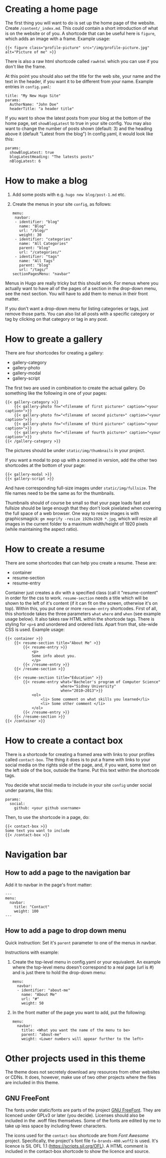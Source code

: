 # Creating a home page

The first thing you will want to do is set up the home page of the 
website. Create `/content/_index.md`. This could contain a short 
introduction of what is on the website or of you. A shortcode that can 
be useful here is `figure`, which adds an image with a frame. Example 
usage:

```
{{< figure class="profile-picture" src="/img/profile-picture.jpg" 
alt="Picture of me" >}}
```

There is also a raw html shortcode called `rawhtml` which you can use if 
you don't like the frame.

At this point you should also set the title for the web site, your name 
and the text in the header, if you want it to be different from your 
name. Example entries in `config.yaml`:

```
title: "My New Hugo Site"
params:
  AuthorName: "John Doe"
  headerTitle: "a header title"
```

If you want to show the latest posts from your blog at the bottom of the 
home page, set `showBlogLatest` to true in your site config. You may 
also want to change the number of posts shown (default: 3) and the 
heading above it (default "Latest from the blog") In config.yaml, it 
would look like this:

```
params:
  showBlogLatest: true
  blogLatestHeading: "The latests posts"
  nBlogLatest: 6
```

# How to make a blog

1.  Add some posts with e.g. `hugo new blog/post-1.md` etc.

2.  Create the menus in your site `config`, as follows:

     ```
     menu:
      navbar:
      - identifier: "blog"
        name: "Blog"
        url: "/blog/"
        weight: 30
      - identifier: "categories"
        name: "All Categories"
        parent: "blog"
        url: "/categories/"
      - identifier: "tags"
        name: "All Tags"
        parent: "blog"
        url: "/tags/"
    sectionPagesMenu: "navbar"
    ```

Menus in Hugo are really tricky but this should work. For menus where 
you actually want to have all of the pages of a section in the drop-down 
menu, see the next section. You will have to add them to menus in their 
front matter.

If you don't want a drop-down menu for listing categories or tags, just 
remove those parts. You can also list all posts with a specific category 
or tag by clicking on that category or tag in any post.

# How to greate a gallery

There are four shortcodes for creating a gallery:

* gallery-category
* gallery-photo
* gallery-modal
* gallery-script

The first two are used in combination to create the actual gallery. Do 
something like the following in one of your pages:

```
{{< gallery-category >}}
    {{< gallery-photo fn="<filename of first picture>" caption="<your caption>">}}
    {{< gallery-photo fn="<filename of second picture>" caption="<your caption>">}}
    {{< gallery-photo fn="<filename of third picture>" caption="<your caption>">}}
    {{< gallery-photo fn="<filename of fourth picture>" caption="<your caption>">}}
{{< /gallery-category >}}
```

The pictures should be under `static/img/thumbnails` in your project.

If you want a modal to pop up with a zoomed in version, add the other 
two shortcodes at the bottom of your page:

```
{{< gallery-modal >}}
{{< gallery-script >}}
```

And have corresponding full-size images under `static/img/fullsize`. The 
file names need to be the same as for the thumbnails.

Thumbnails should of course be small so that your page loads fast and 
fullsize should be large enough that they don't look pixelated when 
covering the full space of a web browser. One way to resize images is 
with graphicsmagick: `gm mogrify -resize 1920x1920 *.jpg`, which will 
resize all images in the current folder to a maximum width/height of 
1920 pixels (while maintaining the aspect ratio).

# How to create a resume

There are some shortcodes that can help you create a resume. These are:

* container
* resume-section
* resume-entry

Container just creates a div with a specified class (call it 
"resume-content" in order for the css to work. `resume-section` needs a 
title which will be shown to the left of it's content (if it can fit on 
the screen, otherwise it's on top). Within this, you put one or more 
`resume-entry` shortcodes. First of all, this shortcode takes the three 
parameters `what` `where` and `when` (see example usage below). It also 
takes raw HTML within the shortcode tags. There is styling for `<p>`s 
and unordered and ordered lists. Apart from that, site-wide CSS is used. 
Example usage:

```
{{< container >}}
    {{< resume-section title="About Me" >}}
        {{< resume-entry >}}
            <p>
            Some info about you.
            </p>
        {{< /resume-entry >}}
    {{< /resume-section >}}

    {{< resume-section title="Education" >}}
        {{< resume-entry what="Bachelor's program of Computer Science"
                         where="Sidney University"
                         when="2010–2013">}}
            <ol>
                <li> Some comment on what skills you learned</li>
                <li> Some other comment </li>
            </ol>
        {{< /resume-entry >}}
    {{< /resume-section >}}
{{< /container >}}
```

# How to create a contact box

There is a shortcode for creating a framed area with links to your 
profiles called `contact-box`. The thing it does is to put a frame with 
links to your social media on the rights side of the page, and, if you 
want, some text on the left side of the box, outside the frame. Put this 
text within the shortcode tags.

You decide what social media to include in your site `config` under 
social under params, like this:

```
params:
  social:
    github: <your github username>
```

Then, to use the shortcode in a page, do:

```
{{< contact-box >}}
Some text you want to include
{{< /contact-box >}}
```

# Navigation bar

## How to add a page to the navigation bar

Add it to navbar in the page's front matter:

```
---
menu:
  navbar:
    title: "Contact"
    weight: 100
---
```

## How to add a page to drop down menu

Quick instruction: Set it's `parent` parameter to one of the menus in 
navbar.

Instructions with example:

1.  Create the top-level menu in config.yaml or your equivalent. An 
    example where the top-level menu doesn't correspond to a real page 
    (url is #) and is just there to hold the drop-down menu:

    ```
    menu:
      navbar:
      - identifier: "about-me"
        name: "About Me"
        url: "#"
        weight: 50
    ```

2.  In the front matter of the page you want to add, put the following:

    ```
    menu:
      navbar:
        title: <What you want the name of the menu to be>
        parent: "about-me"
        weight: <Lower numbers will appear further to the left>
    ```

# Other projects used in this theme

The theme does not secretely download any resources from other websites 
or CDNs. It does, however, make use of two other projects where the 
files are included in this theme.

## GNU FreeFont

The fonts under static/fonts are parts of the project [GNU 
FreeFont](https://www.gnu.org/software/freefont/). They are licenced 
under GPLv3 or later (you decide). Licenses should also be included in 
the .woff files themselves. Some of the fonts are edited by me to take 
up less space by including fewer characters.

The icons used for the `contact-box` shortcode are from *Font Awesome* 
project. Specifically, the project's font file `fa-brands-400.woff2` is 
used. It's licence is SIL OFL 1.1 (https://scripts.sil.org/OFL). A HTML 
comment is included in the contact-box shortcode to show the licence and 
source.
